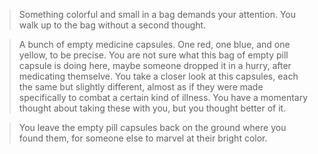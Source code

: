 >Something colorful and small in a bag demands your attention. You walk up to the
bag without a second thought.

>A bunch of empty medicine capsules. One red, one blue, and one yellow, to be precise.
You are not sure what this bag of empty pill capsule is doing here, maybe someone 
dropped it in a hurry, after medicating themselve. You take a closer look at this capsules,
each the same but slightly different, almost as if they were made specifically to combat 
a certain kind of illness. You have a momentary thought about taking these with you, but
you thought better of it.

>You leave the empty pill capsules back on the ground where you found them, for someone else to marvel at their
bright color.
